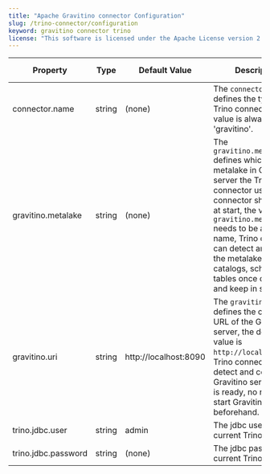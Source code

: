 ```yaml
---
title: "Apache Gravitino connector Configuration"
slug: /trino-connector/configuration
keyword: gravitino connector trino
license: "This software is licensed under the Apache License version 2."
---
```


| Property                         | Type    | Default Value               | Description                                                                                                                                                                                                                                                                                                         | Required | Since Version |
|----------------------------------|---------|-----------------------------|---------------------------------------------------------------------------------------------------------------------------------------------------------------------------------------------------------------------------------------------------------------------------------------------------------------------|----------|---------------|
| connector.name                   | string  | (none)                      | The `connector.name` defines the type of Trino connector, this value is always 'gravitino'.                                                                                                                                                                                                                         | Yes      | 0.2.0         |
| gravitino.metalake               | string  | (none)                      | The `gravitino.metalake` defines which metalake in Gravitino server the Trino connector uses. Trino connector should set it at start, the value of `gravitino.metalake` needs to be a valid name, Trino connector can detect and load the metalake with catalogs, schemas and tables once created and keep in sync. | Yes      | 0.2.0         |
| gravitino.uri                    | string  | http://localhost:8090       | The `gravitino.uri` defines the connection URL of the Gravitino server, the default value is `http://localhost:8090`. Trino connector can detect and connect to Gravitino server once it is ready, no need to start Gravitino server beforehand.                                                                    | No       | 0.2.0         |
| trino.jdbc.user                  | string  | admin                       | The jdbc user name of current Trino.                                                                                                                                                                                                                                                                                | NO       | 0.5.1         |
| trino.jdbc.password              | string  | (none)                      | The jdbc password of current Trino.                                                                                                                                                                                                                                                                                 | NO       | 0.5.1         |
